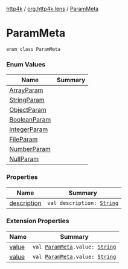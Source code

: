 [http4k](../../index.md) / [org.http4k.lens](../index.md) / [ParamMeta](./index.md)

# ParamMeta

`enum class ParamMeta`

### Enum Values

| Name | Summary |
|---|---|
| [ArrayParam](-array-param.md) |  |
| [StringParam](-string-param.md) |  |
| [ObjectParam](-object-param.md) |  |
| [BooleanParam](-boolean-param.md) |  |
| [IntegerParam](-integer-param.md) |  |
| [FileParam](-file-param.md) |  |
| [NumberParam](-number-param.md) |  |
| [NullParam](-null-param.md) |  |

### Properties

| Name | Summary |
|---|---|
| [description](description.md) | `val description: `[`String`](https://kotlinlang.org/api/latest/jvm/stdlib/kotlin/-string/index.html) |

### Extension Properties

| Name | Summary |
|---|---|
| [value](../../org.http4k.contract.openapi.v2/value.md) | `val `[`ParamMeta`](./index.md)`.value: `[`String`](https://kotlinlang.org/api/latest/jvm/stdlib/kotlin/-string/index.html) |
| [value](../../org.http4k.contract.openapi.v3/value.md) | `val `[`ParamMeta`](./index.md)`.value: `[`String`](https://kotlinlang.org/api/latest/jvm/stdlib/kotlin/-string/index.html) |
